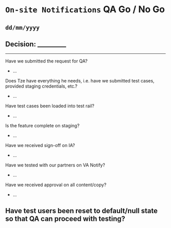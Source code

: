 # `On-site Notifications` QA Go / No Go 
## `dd/mm/yyyy`

## Decision: _________

---

Have we submitted the request for QA?
-  ...

Does Tze have everything he needs, i.e. have we submitted test cases, provided staging credentials, etc.?
- ...

Have test cases been loaded into test rail?
- ...

Is the feature complete on staging?
- ...

Have we received sign-off on IA?
- ...

Have we tested with our partners on VA Notify?
- ...

Have we received approval on all content/copy?
- ...

Have test users been reset to default/null state so that QA can proceed with testing?
- 
